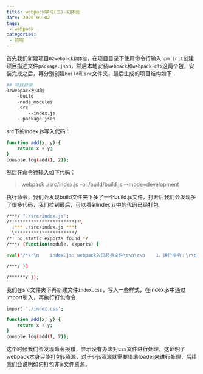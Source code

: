 ```yaml
---
title: webpack学习(二)-初体验
date: 2020-09-02
tags:
 - webpack 
categories: 
 - 前端
---
```


首先我们新建项目`02webpack初体验`，在项目目录下使用命令行输入`npm init`创建项目描述文件`package.json`，然后本地安装`webpack`和`webpack-cli`这两个包，安装完成之后，再分别创建`build`和`src`文件夹，最后生成的项目结构如下：

<!-- more -->

```bash
## 项目目录
02webpack初体验
    -build
    -node_modules
    -src
        --index.js
    --package.json

```

src下的index.js写入代码：

```bash
function add(x, y) {
    return x + y;
}
console.log(add(1, 2));
```
然后在命令行输入如下代码：

> webpack ./src/index.js -o ./build/build.js --mode=development

执行命令，我们会发现build文件夹下多了一个build.js文件，打开后我们会发现多了很多代码，我们拉到最后，可以看到index.js中的代码已经打包

```bash
/***/ "./src/index.js":
/*!**********************!*\
  !*** ./src/index.js ***!
  \**********************/
/*! no static exports found */
/***/ (function(module, exports) {

eval("/*\r\n    index.js: webpack入口起点文件\r\n\r\n    1、运行指令：\r\n        开发环境：webpack ./src/index.js -o ./build/build.js --mode=development\r\n            webpack会以 ./src/index.js 为入口文件开始打包，打包后输出到 ./build/build.js，整体打包环境是开发环境\r\n        生产环境：webpack ./src/index.js -o ./build/build.js --mode=production\r\n*/\r\n// import './index.css'\r\n\r\n// import data from './data.json'\r\n// console.log(data);\r\nfunction add(x, y) {\r\n    return x + y;\r\n}\r\nconsole.log(add(1, 2));\n\n//# sourceURL=webpack:///./src/index.js?");

/***/ })

/******/ });
```

我们在src文件夹下再新建文件`index.css`，写入一些样式，在index.js中通过import引入，再执行打包命令

```bash
import './index.css';

function add(x, y) {
    return x + y;
}
console.log(add(1, 2));
```
这个时候我们会发现命令报错，显示没有办法对css文件进行处理，这证明了webpack本身只能打包js资源，对于非js资源就需要借助loader来进行处理，后续我们会说明如何打包非js文件资源，
